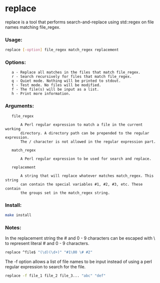 # replace

replace is a tool that performs search-and-replace using std::regex on file names
matching file_regex.

### Usage:

```bash
replace [-option] file_regex match_regex replacement
```

### Options:

```text
   a - Replace all matches in the files that match file_regex.
   r - Search recursively for files that match file_regex.
   q - Quiet mode. Nothing will be printed to stdout.
   t - Test mode. No files will be modified.
   f - The file(s) will be input as a list.
   h - Print more information.
```

### Arguments:

```text
   file_regex

       A Perl regular expression to match a file in the current working
       directory. A directory path can be prepended to the regular expression.
       The / character is not allowed in the regular expression part.

   match_regex

       A Perl regular expression to be used for search and replace.

   replacement

       A string that will replace whatever matches match_regex. This string
       can contain the special variables #1, #2, #3, etc. These contain
       the groups set in the match_regex string.
```

### Install:

```bash
make install
```

### Notes:

   In the replacement string the # and 0 - 9 characters can be escaped with \\
   to represent literal # and 0 - 9 characters.

```bash
replace ^file$ "(\d)(\d+)" "#1\00 \# #2"
```

   The -f option allows a list of file names to be input instead of using a
   perl regular expression to search for the file.

```bash
replace -f file_1 file_2 file_3... "abc" "def"
```
